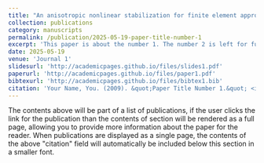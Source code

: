 ```yaml
---
title: "An anisotropic nonlinear stabilization for finite element approximation of Vlasov–Poisson equations"
collection: publications
category: manuscripts
permalink: /publication/2025-05-19-paper-title-number-1
excerpt: 'This paper is about the number 1. The number 2 is left for future work.'
date: 2025-05-19
venue: 'Journal 1'
slidesurl: 'http://academicpages.github.io/files/slides1.pdf'
paperurl: 'http://academicpages.github.io/files/paper1.pdf'
bibtexurl: 'http://academicpages.github.io/files/bibtex1.bib'
citation: 'Your Name, You. (2009). &quot;Paper Title Number 1.&quot; <i>Journal 1</i>. 1(1).'
---
```

The contents above will be part of a list of publications, if the user clicks the link for the publication than the contents of section will be rendered as a full page, allowing you to provide more information about the paper for the reader. When publications are displayed as a single page, the contents of the above "citation" field will automatically be included below this section in a smaller font.
